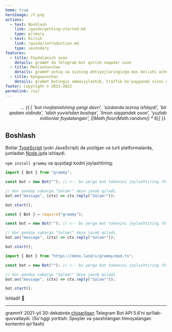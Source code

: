 ```yaml
---
home: true
heroImage: /Y.png
actions:
  - text: Boshlash
    link: /guide/getting-started.md
    type: primary
  - text: Kirish
    link: /guide/introduction.md
    type: secondary
features:
  - title: Foydalanish oson
    details: grammY da Telegram bot qurish naqadar oson
  - title: Moslashuvchan
    details: grammY ochiq va sizning ehtiyojlaringizga mos kelishi uchun pluginlar orqali kengaytirilishi mumkin.
  - title: Kengayuvchan
    details: grammY botingiz ommaviylashib, traffik ko'payganda sizni qoniqtira oladi.
footer: Copyright © 2021-2022
permalink: /uz/
---
```


<h6 align="right">… {{ [
  'bot rivojlanishining yangi davri',
  'sizdanda tezroq ishlaydi',
  'bir qadam oldinda',
  'idish yuvishdan boshqa',
  'limon siqqandek oson',
  'yuzlab millionlar foydalangan',
][Math.floor(Math.random() * 6)] }}.</h6>

## Boshlash

Botlar [TypeScript](https://www.typescriptlang.org) (yoki JavaScript) da yozilgan va turli platformalarda, jumladan [Node.js](https://nodejs.org)da ishlaydi.

`npm install grammy` va quyidagi kodni joylashtiring:

<CodeGroup>
  <CodeGroupItem title="TypeScript" active>

```ts
import { Bot } from "grammy";

const bot = new Bot(""); // <-- bu yerga bot tokenini joylashtiring (https://t.me/BotFather)

// Har qanday xabarga "Salom!" deya javob qiladi.
bot.on("message", (ctx) => ctx.reply("Salom!"));

bot.start();
```

</CodeGroupItem>
 <CodeGroupItem title="JavaScript">

```ts
const { Bot } = require("grammy");

const bot = new Bot(""); // <-- bu yerga bot tokenini joylashtiring (https://t.me/BotFather)

// Har qanday xabarga "Salom!" deya javob qiladi.
bot.on("message", (ctx) => ctx.reply("Salom!"));

bot.start();
```

</CodeGroupItem>
 <CodeGroupItem title="Deno">

```ts
import { Bot } from "https://deno.land/x/grammy/mod.ts";

const bot = new Bot(""); // <-- bu yerga bot tokenini joylashtiring (https://t.me/BotFather)

// Har qanday xabarga "Salom!" deya javob qiladi.
bot.on("message", (ctx) => ctx.reply("Salom!"));

bot.start();
```

</CodeGroupItem>
</CodeGroup>

Ishladi! :tada:

---

grammY 2021-yil 30-dekabrda [chiqarilgan](https://core.telegram.org/bots/api#december-30-2021) Telegram Bot API 5.6’ni qo‘llab-quvvatlaydi.
(So'nggi yoritish: Spoyler va yaxshilangan himoyalangan kontentni qo'llash)
